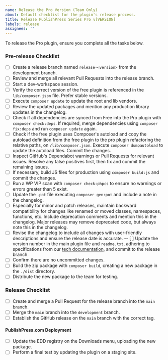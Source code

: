 ```yaml
---
name: Release the Pro Version (Team Only)
about: Default checklist for the plugin's release process.
title: Release PublishPress Series Pro v[VERSION]
labels: release
assignees: ''
---
```


To release the Pro plugin, ensure you complete all the tasks below.

### Pre-release Checklist
- [ ] Create a release branch named `release-<version>` from the development branch.
- [ ] Review and merge all relevant Pull Requests into the release branch.
- [ ] Start a dev-workspace session.
- [ ] Verify the correct version of the free plugin is referenced in the `lib/composer.json` file. Prefer stable versions.
- [ ] Execute `composer update` to update the root and lib vendors.
- [ ] Review the updated packages and mention any production library updates in the changelog.
- [ ] Check if all dependencies are synced from Free into the Pro plugin with `composer check:deps`. If required, merge dependencies using `composer fix:deps` and run `composer update` again.
- [ ] Check if the free plugin uses Composer's autoload and copy the autoload definition from the free plugin to the pro plugin refactoring the relative paths, on `/lib/composer.json`. Execute `composer dumpautoload` to update the autoload files. Commit the changes.
- [ ] Inspect GitHub's Dependabot warnings or Pull Requests for relevant issues. Resolve any false positives first, then fix and commit the remaining issues.
- [ ] If necessary, build JS files for production using `composer build:js` and commit the changes.
- [ ] Run a WP VIP scan with `composer check:phpcs` to ensure no warnings or errors greater than 5 exist.
- [ ] Update the `.pot` file executing `composer gen:pot` and include a note in the changelog.
- [ ] Especially for minor and patch releases, maintain backward compatibility for changes like renamed or moved classes, namespaces, functions, etc. Include deprecation comments and mention this in the changelog. Major releases may remove deprecated code, but always note this in the changelog.
- [ ] Revise the changelog to include all changes with user-friendly descriptions and ensure the release date is accurate.
  -- [ ] Update the version number in the main plugin file and `readme.txt`, adhering to specifications from our [tech documentation](https://rambleventures.slab.com/posts/version-numbers-58nmrk4b), and commit to the release branch.
- [ ] Confirm there are no uncommitted changes.
- [ ] Build the zip package with `composer build`, creating a new package in the `./dist` directory.
- [ ] Distribute the new package to the team for testing.

### Release Checklist
- [ ] Create and merge a Pull Request for the release branch into the `main` branch.
- [ ] Merge the `main` branch into the `development` branch.
- [ ] Establish the GitHub release on the `main` branch with the correct tag.

#### PublishPress.com Deployment
- [ ] Update the EDD registry on the Downloads menu, uploading the new package.
- [ ] Perform a final test by updating the plugin on a staging site.
